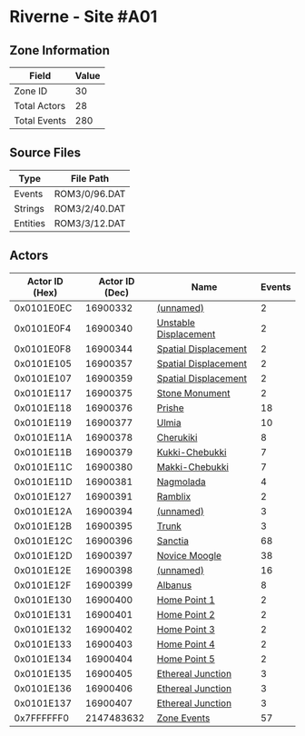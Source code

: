 # Riverne - Site #A01

## Zone Information

| Field        |   Value |
|--------------|---------|
| Zone ID      |      30 |
| Total Actors |      28 |
| Total Events |     280 |

## Source Files

| Type     | File Path     |
|----------|---------------|
| Events   | ROM3/0/96.DAT |
| Strings  | ROM3/2/40.DAT |
| Entities | ROM3/3/12.DAT |

## Actors

| Actor ID (Hex)   |   Actor ID (Dec) | Name                                                                 |   Events |
|------------------|------------------|----------------------------------------------------------------------|----------|
| 0x0101E0EC       |         16900332 | [(unnamed)](./16900332.md)                                           |        2 |
| 0x0101E0F4       |         16900340 | [Unstable Displacement](./16900340%20-%20Unstable%20Displacement.md) |        2 |
| 0x0101E0F8       |         16900344 | [Spatial Displacement](./16900344%20-%20Spatial%20Displacement.md)   |        2 |
| 0x0101E105       |         16900357 | [Spatial Displacement](./16900357%20-%20Spatial%20Displacement.md)   |        2 |
| 0x0101E107       |         16900359 | [Spatial Displacement](./16900359%20-%20Spatial%20Displacement.md)   |        2 |
| 0x0101E117       |         16900375 | [Stone Monument](./16900375%20-%20Stone%20Monument.md)               |        2 |
| 0x0101E118       |         16900376 | [Prishe](./16900376%20-%20Prishe.md)                                 |       18 |
| 0x0101E119       |         16900377 | [Ulmia](./16900377%20-%20Ulmia.md)                                   |       10 |
| 0x0101E11A       |         16900378 | [Cherukiki](./16900378%20-%20Cherukiki.md)                           |        8 |
| 0x0101E11B       |         16900379 | [Kukki-Chebukki](./16900379%20-%20Kukki-Chebukki.md)                 |        7 |
| 0x0101E11C       |         16900380 | [Makki-Chebukki](./16900380%20-%20Makki-Chebukki.md)                 |        7 |
| 0x0101E11D       |         16900381 | [Nagmolada](./16900381%20-%20Nagmolada.md)                           |        4 |
| 0x0101E127       |         16900391 | [Ramblix](./16900391%20-%20Ramblix.md)                               |        2 |
| 0x0101E12A       |         16900394 | [(unnamed)](./16900394.md)                                           |        3 |
| 0x0101E12B       |         16900395 | [Trunk](./16900395%20-%20Trunk.md)                                   |        3 |
| 0x0101E12C       |         16900396 | [Sanctia](./16900396%20-%20Sanctia.md)                               |       68 |
| 0x0101E12D       |         16900397 | [Novice Moogle](./16900397%20-%20Novice%20Moogle.md)                 |       38 |
| 0x0101E12E       |         16900398 | [(unnamed)](./16900398.md)                                           |       16 |
| 0x0101E12F       |         16900399 | [Albanus](./16900399%20-%20Albanus.md)                               |        8 |
| 0x0101E130       |         16900400 | [Home Point 1](./16900400%20-%20Home%20Point%201.md)                 |        2 |
| 0x0101E131       |         16900401 | [Home Point 2](./16900401%20-%20Home%20Point%202.md)                 |        2 |
| 0x0101E132       |         16900402 | [Home Point 3](./16900402%20-%20Home%20Point%203.md)                 |        2 |
| 0x0101E133       |         16900403 | [Home Point 4](./16900403%20-%20Home%20Point%204.md)                 |        2 |
| 0x0101E134       |         16900404 | [Home Point 5](./16900404%20-%20Home%20Point%205.md)                 |        2 |
| 0x0101E135       |         16900405 | [Ethereal Junction](./16900405%20-%20Ethereal%20Junction.md)         |        3 |
| 0x0101E136       |         16900406 | [Ethereal Junction](./16900406%20-%20Ethereal%20Junction.md)         |        3 |
| 0x0101E137       |         16900407 | [Ethereal Junction](./16900407%20-%20Ethereal%20Junction.md)         |        3 |
| 0x7FFFFFF0       |       2147483632 | [Zone Events](./Zone%20Events.md)                                    |       57 |